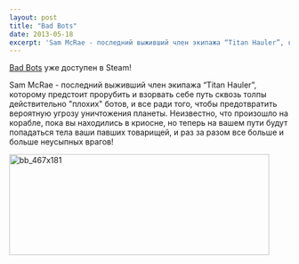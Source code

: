 ```yaml
---
layout: post
title: "Bad Bots"
date: 2013-05-18
excerpt: 'Sam McRae - последний выживший член экипажа “Titan Hauler”, которому предстоит прорубить и взорвать себе путь сквозь толпы действительно "плохих" ботов, и все ради того, чтобы предотвратить вероятную угрозу уничтожения планеты. Неизвестно, что произошло на корабле, пока вы находились в криосне, но теперь на вашем пути будут попадаться тела ваши павших товарищей, и раз за разом все больше и больше неусыпных врагов!'
---
```


<a href="http://store.steampowered.com/app/235070/" target="_blank">Bad Bots</a> уже доступен в Steam!

Sam McRae - последний выживший член экипажа “Titan Hauler”, которому предстоит прорубить и взорвать себе путь сквозь толпы действительно "плохих" ботов, и все ради того, чтобы предотвратить вероятную угрозу уничтожения планеты. Неизвестно, что произошло на корабле, пока вы находились в криосне, но теперь на вашем пути будут попадаться тела ваши павших товарищей, и раз за разом все больше и больше неусыпных врагов!

<a href="http://store.steampowered.com/app/235070/" target="_blank"><img class="aligncenter size-full wp-image-2455" alt="bb_467x181" src="http://gamersoul.ru/wp-content/uploads/2013/05/bb_467x181.jpg" width="467" height="181" /></a>
